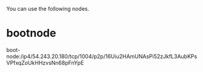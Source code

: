 You can use the following nodes.
# bootnode
boot-node:/ip4/54.243.20.180/tcp/1004/p2p/16Uiu2HAmUNAsPi52zJkfL3AubKPsVPfxqZoUkHHzvsNn68pFnYpE
